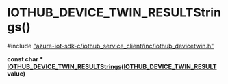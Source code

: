 # IOTHUB_DEVICE_TWIN_RESULTStrings()

\#include ["azure-iot-sdk-c/iothub_service_client/inc/iothub_devicetwin.h"](../iot-c-ref-iothub-devicetwin-h.md)  

**const char * [IOTHUB_DEVICE_TWIN_RESULTStrings](#iothub__devicetwin_8h_1afa05a46b6691d3ee77b57157b3b4871f)([IOTHUB_DEVICE_TWIN_RESULT](#iothub__devicetwin_8h_1a525b37a828b2aca15b247cc5ca1c494b) value)**

